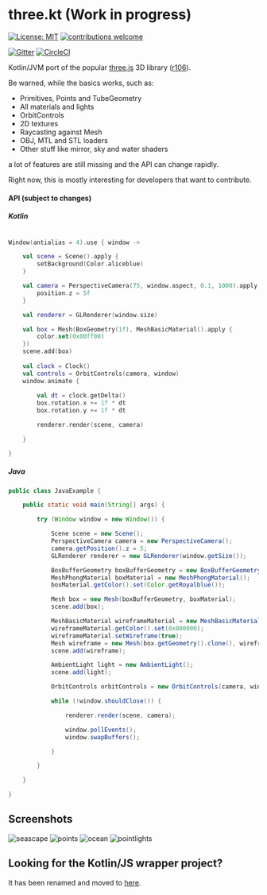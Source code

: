 # three.kt (Work in progress)

[![License: MIT](https://img.shields.io/badge/License-MIT-yellow.svg)](https://opensource.org/licenses/MIT)
[![contributions welcome](https://img.shields.io/badge/contributions-welcome-brightgreen.svg?style=flat)](https://github.com/markaren/three.kt/issues)

[![Gitter](https://badges.gitter.im/markaren/three.kt.svg)](https://gitter.im/markaren/three.kt?utm_source=badge&utm_medium=badge&utm_campaign=pr-badge)
[![CircleCI](https://circleci.com/gh/markaren/three.kt.svg?style=svg)](https://circleci.com/gh/markaren/three.kt)

Kotlin/JVM port of the popular [three.js](http://threejs.org) 3D library ([r106](https://github.com/mrdoob/three.js/tree/r106)).

Be warned, while the basics works, such as:
* Primitives, Points and TubeGeometry
* All materials and lights
* OrbitControls
* 2D textures
* Raycasting against Mesh
* OBJ, MTL and STL loaders
* Other stuff like mirror, sky and water shaders
 
a lot of features are still missing and the API can change rapidly.

Right now, this is mostly interesting for developers that want to contribute.


#### API (subject to changes)

##### Kotlin

```kotlin

Window(antialias = 4).use { window ->

    val scene = Scene().apply {
        setBackground(Color.aliceblue)
    }

    val camera = PerspectiveCamera(75, window.aspect, 0.1, 1000).apply {
        position.z = 5f
    }

    val renderer = GLRenderer(window.size)

    val box = Mesh(BoxGeometry(1f), MeshBasicMaterial().apply {
        color.set(0x00ff00)
    })
    scene.add(box)
    
    val clock = Clock()
    val controls = OrbitControls(camera, window)
    window.animate {
     
        val dt = clock.getDelta()
        box.rotation.x += 1f * dt
        box.rotation.y += 1f * dt

        renderer.render(scene, camera)

    }

}
```

##### Java

```java
public class JavaExample {

    public static void main(String[] args) {

        try (Window window = new Window()) {

            Scene scene = new Scene();
            PerspectiveCamera camera = new PerspectiveCamera();
            camera.getPosition().z = 5;
            GLRenderer renderer = new GLRenderer(window.getSize());

            BoxBufferGeometry boxBufferGeometry = new BoxBufferGeometry();
            MeshPhongMaterial boxMaterial = new MeshPhongMaterial();
            boxMaterial.getColor().set(Color.getRoyalblue());

            Mesh box = new Mesh(boxBufferGeometry, boxMaterial);
            scene.add(box);

            MeshBasicMaterial wireframeMaterial = new MeshBasicMaterial();
            wireframeMaterial.getColor().set(0x000000);
            wireframeMaterial.setWireframe(true);
            Mesh wireframe = new Mesh(box.getGeometry().clone(), wireframeMaterial);
            scene.add(wireframe);

            AmbientLight light = new AmbientLight();
            scene.add(light);

            OrbitControls orbitControls = new OrbitControls(camera, window);

            while (!window.shouldClose()) {

                renderer.render(scene, camera);

                window.pollEvents();
                window.swapBuffers();

            }

        }

    }

}

```

## Screenshots

![seascape](https://raw.githubusercontent.com/markaren/three.kt/master/screenshots/seascape.PNG)
![points](https://raw.githubusercontent.com/markaren/three.kt/master/screenshots/points.PNG)
![ocean](https://raw.githubusercontent.com/markaren/three.kt/master/screenshots/ocean.PNG)
![pointlights](https://raw.githubusercontent.com/markaren/three.kt/master/screenshots/pointlights.PNG)

## Looking for the Kotlin/JS wrapper project?
It has been renamed and moved to [here](https://github.com/markaren/three-kt-wrapper).
